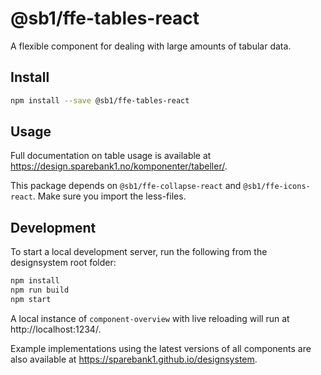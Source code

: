 # @sb1/ffe-tables-react

A flexible component for dealing with large amounts of tabular data.

## Install

```bash
npm install --save @sb1/ffe-tables-react
```

## Usage

Full documentation on table usage is available at https://design.sparebank1.no/komponenter/tabeller/.

This package depends on `@sb1/ffe-collapse-react` and `@sb1/ffe-icons-react`.
Make sure you import the less-files.

## Development

To start a local development server, run the following from the designsystem root folder:

```bash
npm install
npm run build
npm start
```

A local instance of `component-overview` with live reloading will run at http://localhost:1234/.

Example implementations using the latest versions of all components are also available at https://sparebank1.github.io/designsystem.
